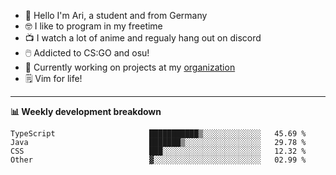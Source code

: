 * 👋 Hello I'm Ari, a student and from Germany
* 🤓 I like to program in my freetime
* 📺 I watch a lot of anime and regualy hang out on discord
* 🖱️ Addicted to CS:GO and osu!
* 👷 Currently working on projects at my [organization](https://github.com/aridevelopment-de)
* 🗒️ Vim for life!

<hr />

**📊 Weekly development breakdown**

<!--START_SECTION:waka-->

```text
TypeScript                     ███████████▒░░░░░░░░░░░░░   45.69 %
Java                           ███████▒░░░░░░░░░░░░░░░░░   29.78 %
CSS                            ███░░░░░░░░░░░░░░░░░░░░░░   12.32 %
Other                          ▓░░░░░░░░░░░░░░░░░░░░░░░░   02.99 %
```

<!--END_SECTION:waka-->
